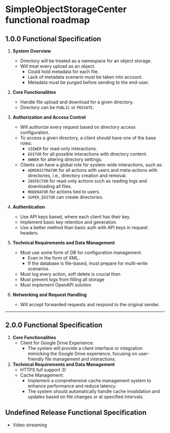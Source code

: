 # SimpleObjectStorageCenter functional roadmap

## 1.0.0 Functional Specification

1. **System Overview**
   - Directory will be treated as a namespace for an object storage.
   - Will treat every upload as an object.
     - Could hold metadata for each file.
     - Lack of metadata scenario must be taken into account.
     - Metadata must be purged before sending to the end-user.

2. **Core Functionalities**
   - Handle file upload and download for a given directory.
   - Directory can be `PUBLIC` or `PRIVATE`.

3. **Authorization and Access Control**
   - Will authorize every request based on directory access configuration.
   - To access a given directory, a client should have one of the base roles:
     - `VIEWER` for read-only interactions.
     - `EDITOR` for all possible interactions with directory content.
     - `OWNER` for altering directory settings.
   - Clients can have a global role for system-wide interactions, such as:
     - `ADMINISTRATOR` for all actions with users and meta-actions with directories, i.e., directory creation and removal.
     - `INSPECTOR` for read-only actions such as reading logs and downloading all files.
     - `MODERATOR` for actions tied to users.
     - `SUPER_EDITOR` can create directories.

4. **Authentication**
   - Use API keys based, where each client has their key.
   - Implement basic key retention and generation.
   - Use a better method than basic auth with API keys in request headers.

5. **Technical Requirements and Data Management**
    - Must use some form of DB for configuration management.
        - Even in the form of XML.
        - If the database is file-based, must prepare for multi-write scenarios.
    - Must log every action, soft delete is crucial then
    - Must prevent logs from filling all storage
    - Must implement OpenAPI solution

6. **Networking and Request Handling**
   - Will accept forwarded requests and respond to the original sender.

---

## 2.0.0 Functional Specification
1. **Core Functionalities**
    * Client for Google Drive Experience:
        * The system will provide a client interface or integration mimicking the Google Drive experience, focusing on user-friendly file management and interactions.
2. **Technical Requirements and Data Management**
    * HTTPS full support :D
    * Cache Management:
        * Implement a comprehensive cache management system to enhance performance and reduce latency.
        * The system should automatically handle cache invalidation and updates based on file changes or at specified intervals.

## Undefined Release Functional Specification
* Video streaming